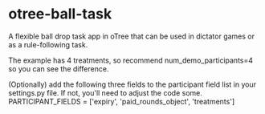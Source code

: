 # otree-ball-task
A flexible ball drop task app in oTree that can be used in dictator games or as a rule-following task.

The example has 4 treatments, so recommend num_demo_participants=4 so you can see the difference.

(Optionally) add the following three fields to the participant field list in your settings.py file. If not, you'll need to adjust the code some.
PARTICIPANT_FIELDS = ['expiry', 'paid_rounds_object', 'treatments']



